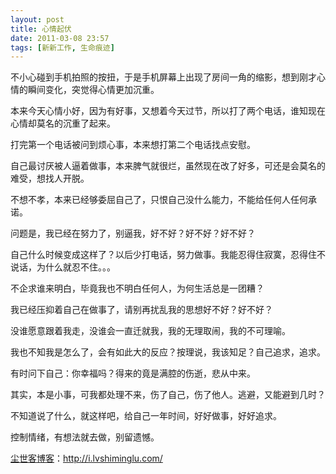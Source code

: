 ```yaml
---
layout: post
title: 心情起伏
date: 2011-03-08 23:57
tags: [新新工作, 生命痕迹]
---
```

不小心碰到手机拍照的按扭，于是手机屏幕上出现了房间一角的缩影，想到刚才心情的瞬间变化，突觉得心情更加沉重。

本来今天心情小好，因为有好事，又想着今天过节，所以打了两个电话，谁知现在心情却莫名的沉重了起来。

打完第一个电话被问到烦心事，本来想打第二个电话找点安慰。

自己最讨厌被人逼着做事，本来脾气就很烂，虽然现在改了好多，可还是会莫名的难受，想找人开脱。

不想不孝，本来已经够委屈自己了，只恨自己没什么能力，不能给任何人任何承诺。

问题是，我已经在努力了，别逼我，好不好？好不好？好不好？

自己什么时候变成这样了？以后少打电话，努力做事。我能忍得住寂寞，忍得住不说话，为什么就忍不住。。。

不企求谁来明白，毕竟我也不明白任何人，为何生活总是一团糟？

我已经压抑着自己在做事了，请别再扰乱我的思想好不好？好不好？

没谁愿意跟着我走，没谁会一直迁就我，我的无理取闹，我的不可理喻。

我也不知我是怎么了，会有如此大的反应？按理说，我该知足？自己追求，追求。

有时问下自己：你幸福吗？得来的竟是满腔的伤逝，悲从中来。

其实，本是小事，可我都处理不来，伤了自己，伤了他人。逃避，又能避到几时？

不知道说了什么，就这样吧，给自己一年时间，好好做事，好好追求。

控制情绪，有想法就去做，别留遗憾。 

<a href="http://i.lvshiminglu.com/">尘世客博客</a>：<a href="http://i.lvshiminglu.com/">http://i.lvshiminglu.com/</a>

